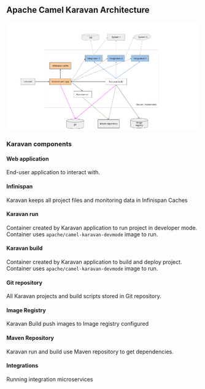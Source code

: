 ## Apache Camel Karavan Architecture

![How to use](../images/karavan-architecture.png)

### Karavan components

#### Web application

End-user application to interact with.

#### Infinispan

Karavan keeps all project files and monitoring data in Infinispan Caches

#### Karavan run

Container created by Karavan application to run project in developer mode.
Container uses `apache/camel-karavan-devmode` image to run.

#### Karavan build

Container created by Karavan application to build and deploy project.
Container uses `apache/camel-karavan-devmode` image to run.

#### Git repository

All Karavan projects and build scripts stored in Git repository.

#### Image Registry

Karavan Build push images to Image registry configured

#### Maven Repository

Karavan run and build use Maven repository to get dependencies.

#### Integrations

Running integration microservices 
